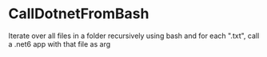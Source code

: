 # CallDotnetFromBash
Iterate over all files in a folder recursively using bash and for each ".txt", call a .net6 app with that file as arg
